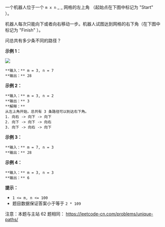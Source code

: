 一个机器人位于一个 `m x n` _ _ 网格的左上角 （起始点在下图中标记为 "Start" ）。

机器人每次只能向下或者向右移动一步。机器人试图达到网格的右下角（在下图中标记为 "Finish" ）。

问总共有多少条不同的路径？



**示例 1：**

![](https://assets.leetcode.com/uploads/2018/10/22/robot_maze.png)

    
    
    **输入：** m = 3, n = 7
    **输出：** 28

**示例 2：**

    
    
    **输入：** m = 3, n = 2
    **输出：** 3
    **解释：**
    从左上角开始，总共有 3 条路径可以到达右下角。
    1. 向右 -> 向下 -> 向下
    2. 向下 -> 向下 -> 向右
    3. 向下 -> 向右 -> 向下
    

**示例 3：**

    
    
    **输入：** m = 7, n = 3
    **输出：** 28
    

**示例 4：**

    
    
    **输入：** m = 3, n = 3
    **输出：** 6



**提示：**

  * `1 <= m, n <= 100`
  * 题目数据保证答案小于等于 `2 * 109`



注意：本题与主站 62 题相同： <https://leetcode-cn.com/problems/unique-paths/>


